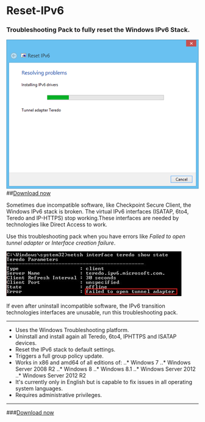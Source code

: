 Reset-IPv6
==========

### Troubleshooting Pack to fully reset the Windows IPv6 Stack.

![Screenshot](ProjectDescription/Scheenshot.png) 
##[Download now](https://github.com/Tulpep/Reset-IPv6/releases/download/v1.0/ResetIPv6.exe)

Sometimes due incompatible software, like Checkpoint Secure Client, the Windows IPv6 stack is broken. The virtual IPv6 interfaces (ISATAP, 6to4, Teredo and IP-HTTPS) stop working.These interfaces are needed by technologies like Direct Access to work.

Use this troubleshooting pack when you have errors like *Failed to open tunnel adapter* or *Interface creation failure*.

![Failed to open tunnel adapter](ProjectDescription/ErrorTeredo.png)

If even after uninstall incompatible software, the IPv6 transition technologies interfaces are unusable, run this troubleshooting pack. 

---

* Uses the Windows Troubleshooting platform.
* Uninstall and install again all Teredo, 6to4, IPHTTPS and ISATAP devices. 
* Reset the IPv6 stack to default settings.
* Triggers a full group policy update.
* Works in x86 and amd64 of all editions of:
..* Windows 7
..* Windows Server 2008 R2
..* Windows 8
..* Windows 8.1
..* Windows Server 2012
..* Windows Server 2012 R2
* It's currently only in English but is capable to fix issues in all operating system languages.
* Requires administrative privileges.

---
###[Download now](https://github.com/Tulpep/Reset-IPv6/releases/download/v1.0/ResetIPv6.exe)

